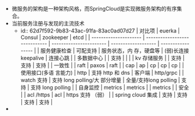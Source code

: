 - 微服务的架构是一种架构风格，而SpringCloud是实现微服务架构的有序集合。
- 当前服务注册与发现的主流技术
	- id:: 62d7f592-9b83-43ac-91fa-83ac0ad07d27
	  | 对比项                | euerka                        | Consul                  | zookeeper           | etcd              |
	  | --------------------- | ----------------------------- | ----------------------- | ------------------- | ----------------- |
	  | 服务健康检查          | 可配支持                      | 服务状态，内 存，硬盘等 | (弱)长连接keepalive | 连接心跳          |
	  | 多数据中心            |                               | 支持                    |                     |                   |
	  | kv 存储服务           |                               | 支持                    | 支持                | 支持              |
	  | 一致性                |                               | raft                    | paxos               | raft              |
	  | cap                   | ap                            | cp                      | cp                  | cp                |
	  | 使用接口(多语 言能力) | http                          | 支持 http 和 dns        | 客户端              | http/grpc         |
	  | watch 支持            | 支持 long polling/大 部分增量 | 全量/支持long polling   | 支持                | 支持 long polling |
	  | 自身监控              | metrics                       | metrics                 |                     | metrics           |
	  | 安全                  |                               | acl /https              | acl                 | https 支持 （弱） |
	  | spring cloud 集成     | 支持                          | 支持                    | 支持                | 支持              |
-